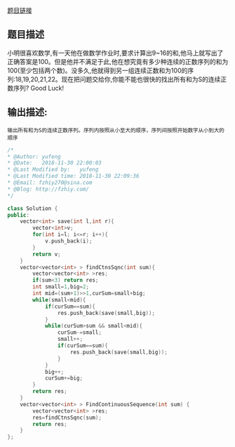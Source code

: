 [题目链接](https://www.nowcoder.com/practice/c451a3fd84b64cb19485dad758a55ebe?tpId=13&tqId=11194&tPage=3&rp=3&ru=%2Fta%2Fcoding-interviews&qru=%2Fta%2Fcoding-interviews%2Fquestion-ranking)

## 题目描述

小明很喜欢数学,有一天他在做数学作业时,要求计算出9~16的和,他马上就写出了正确答案是100。但是他并不满足于此,他在想究竟有多少种连续的正数序列的和为100(至少包括两个数)。没多久,他就得到另一组连续正数和为100的序列:18,19,20,21,22。现在把问题交给你,你能不能也很快的找出所有和为S的连续正数序列? Good Luck!

## 输出描述:

```
输出所有和为S的连续正数序列。序列内按照从小至大的顺序，序列间按照开始数字从小到大的顺序
```

```c++
/*
* @Author: yufeng
* @Date:   2018-11-30 22:00:03
* @Last Modified by:   yufeng
* @Last Modified time: 2018-11-30 22:09:36
* @Email: fzhiy270@sina.com
* @Blog: http://fzhiy.com/
*/

class Solution {
public:
    vector<int> save(int l,int r){
        vector<int>v;
        for(int i=l; i<=r; i++){
            v.push_back(i);
        }
        return v;
    }
    vector<vector<int> > findCtnsSqnc(int sum){
        vector<vector<int> >res;
        if(sum<3) return res;
        int small=1,big=2;
        int mid=(sum+1)>>1,curSum=small+big;
        while(small<mid){
            if(curSum==sum){
                res.push_back(save(small,big));
            }
            while(curSum>sum && small<mid){
                curSum-=small;
                small++;
                if(curSum==sum){
                    res.push_back(save(small,big));
                }
            }
            big++;
            curSum+=big;
        }
        return res;
    }
    vector<vector<int> > FindContinuousSequence(int sum) {
        vector<vector<int> >res;
        res=findCtnsSqnc(sum);
        return res;
    }
};

```

